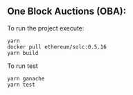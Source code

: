 
## One Block Auctions (OBA):

To run the project execute:

```
yarn
docker pull ethereum/solc:0.5.16
yarn build
```

To run test
```
yarn ganache
yarn test
```